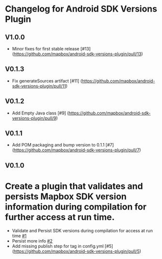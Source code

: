  # Changelog for Android SDK Versions Plugin

 ## V1.0.0
 - Minor fixes for first stable release [#13] (https://github.com/mapbox/android-sdk-versions-plugin/pull/13)
 ## V0.1.3
 - Fix generateSources artifact [#11] (https://github.com/mapbox/android-sdk-versions-plugin/pull/11)
 ## V0.1.2
 - Add Empty Java class [#9] (https://github.com/mapbox/android-sdk-versions-plugin/pull/9)
 ## V0.1.1
 - Add POM packaging and bump version to 0.1.1 [#7] (https://github.com/mapbox/android-sdk-versions-plugin/pull/7) 
 ## V0.1.0
 # Create a plugin that validates and persists Mapbox SDK version information during compilation for further access at run time.
 - Validate and Persist SDK versions during compilation for access at run time [#1](https://github.com/mapbox/android-sdk-versions-plugin/pull/1)
 - Persist more info [#2](https://github.com/mapbox/android-sdk-versions-plugin/pull/2)
 - Add missing publish step for tag in config.yml [#5] (https://github.com/mapbox/android-sdk-versions-plugin/pull/5)